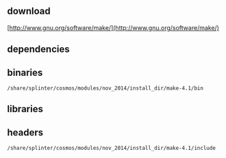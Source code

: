 ## download

[http://www.gnu.org/software/make/](http://www.gnu.org/software/make/)

## dependencies

## binaries

	/share/splinter/cosmos/modules/nov_2014/install_dir/make-4.1/bin

## libraries


## headers

	/share/splinter/cosmos/modules/nov_2014/install_dir/make-4.1/include
